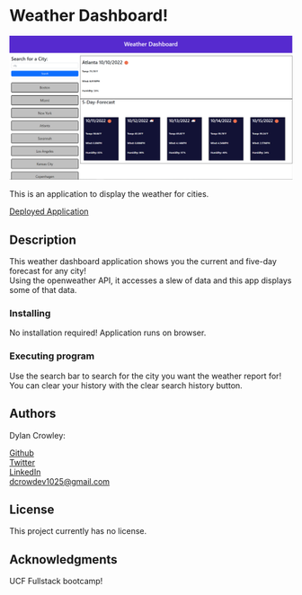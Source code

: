# Weather Dashboard!

![Screenshot of application](./assets/Images/screenshot.PNG)

This is an application to display the weather for cities.

[Deployed Application](https://dcrowdev.github.io/challenge06-weather-dashboard/)

## Description

This weather dashboard application shows you the current and five-day forecast for any city!  
Using the openweather API, it accesses a slew of data and this app displays some of that data.  

### Installing

No installation required! Application runs on browser.

### Executing program

Use the search bar to search for the city you want the weather report for!  
You can clear your history with the clear search history button.

## Authors

Dylan Crowley:

[Github](https://github.com/dcrowdev)  
[Twitter](https://twitter.com/dcrowdev)  
[LinkedIn](https://www.linkedin.com/in/dylan-crowley-3974b8252/)  
dcrowdev1025@gmail.com

## License

This project currently has no license.

## Acknowledgments

UCF Fullstack bootcamp!
